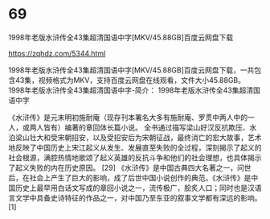 # 69
1998年老版水浒传全43集超清国语中字[MKV/45.88GB]百度云网盘下载

https://zqhdz.com/5344.html

1998年老版水浒传全43集超清国语中字[MKV/45.88GB]百度云网盘下载，一共包含43集，视频格式为MKV，支持百度云网盘在线观看，文件大小45.88GB。
1998年老版水浒传全43集超清国语中字-简介：
1998年老版水浒传全43集超清国语中字

《水浒传》是元末明初施耐庵（现存刊本署名大多有施耐庵、罗贯中两人中的一人，或两人皆有）编著的章回体长篇小说。
全书通过描写梁山好汉反抗欺压、水泊梁山壮大和受宋朝招安，以及受招安后为宋朝征战，最终消亡的宏大故事，艺术地反映了中国历史上宋江起义从发生、发展直至失败的全过程，深刻揭示了起义的社会根源，满腔热情地歌颂了起义英雄的反抗斗争和他们的社会理想，也具体揭示了起义失败的内在历史原因。 [29]
《水浒传》是中国古典四大名著之一，问世后，在社会上产生了巨大的影响，成了后世中国小说创作的典范。《水浒传》是中国历史上最早用白话文写成的章回小说之一，流传极广，脍炙人口；同时也是汉语言文学中具备史诗特征的作品之一，对中国乃至东亚的叙事文学都有深远的影响。 [1]
